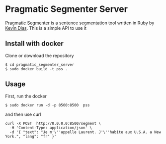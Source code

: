 # Pragmatic Segmenter Server
[Pragmatic Segmenter](https://github.com/diasks2/pragmatic_segmenter) is a sentence segmentation tool written in Ruby by [Kevin Dias](https://github.com/diasks2). This is a simple API to use it

## Install with docker
Clone or download the repository
```
$ cd pragmatic_segmenter_server
$ sudo docker build -t pss .
```
## Usage
First, run the docker

```
$ sudo docker run -d -p 8500:8500  pss
```

and then use curl
```
curl -X POST  http://0.0.0.0:8500/segment \
  -H 'Content-Type: application/json' \
  -d '{ "text": "Je m'\''appelle Laurent. J'\''habite aux U.S.A. a New York.", "lang": "fr" }'
```
